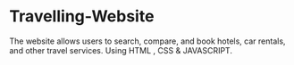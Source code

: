 # Travelling-Website
The website allows users to search, compare, and book hotels, car rentals, and other travel services. Using HTML , CSS &amp; JAVASCRIPT.

